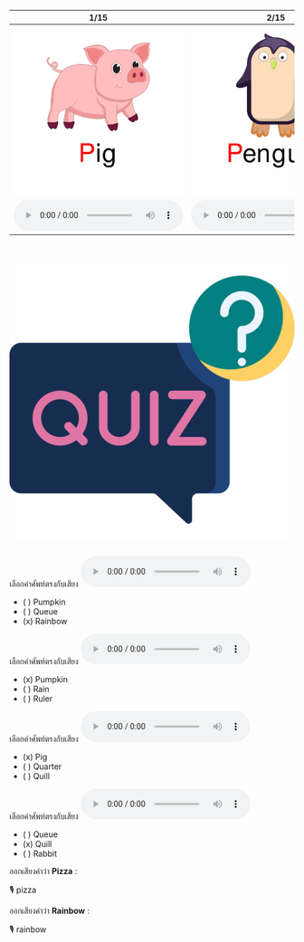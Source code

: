 <div class="carrousel">


|1/15|2/15|3/15|4/15|5/15|6/15|7/15|8/15|9/15|10/15|11/15|12/15|13/15|14/15|15/15|
| :----: | :----: | :----: | :----: | :----: | :----: | :----: | :----: | :----: | :----: | :----: | :----: | :----: | :----: | :----: |
|![](/media/img/P-Q-R__Pig.svg)|![](/media/img/P-Q-R__Penguin.svg)|![](/media/img/P-Q-R__Papaya.svg)|![](/media/img/P-Q-R__Pumpkin.svg)|![](/media/img/P-Q-R__Pizza.svg)|![](/media/img/P-Q-R__Queue.svg)|![](/media/img/P-Q-R__Queen.svg)|![](/media/img/P-Q-R__Question.svg)|![](/media/img/P-Q-R__Quarter.svg)|![](/media/img/P-Q-R__Quill.svg)|![](/media/img/P-Q-R__Rain.svg)|![](/media/img/P-Q-R__Rainbow.svg)|![](/media/img/P-Q-R__Rabbit.svg)|![](/media/img/P-Q-R__Rubber.svg)|![](/media/img/P-Q-R__Ruler.svg)|
|![](/media/audio/Pig.mp3)|![](/media/audio/Penguin.mp3)|![](/media/audio/Papaya.mp3)|![](/media/audio/Pumpkin.mp3)|![](/media/audio/Pizza.mp3)|![](/media/audio/Queue.mp3)|![](/media/audio/Queen.mp3)|![](/media/audio/Question.mp3)|![](/media/audio/Quarter.mp3)|![](/media/audio/Quill.mp3)|![](/media/audio/Rain.mp3)|![](/media/audio/Rainbow.mp3)|![](/media/audio/Rabbit.mp3)|![](/media/audio/Rubber.mp3)|![](/media/audio/Ruler.mp3)|

</div>



# ![icon](/media/icons/quiz.svg) 


เลือกคำศัพท์ตรงกับเสียง ![](/media/audio/Rainbow.mp3) 
 - ( ) Pumpkin
 - ( ) Queue
 - (x) Rainbow


เลือกคำศัพท์ตรงกับเสียง ![](/media/audio/Pumpkin.mp3) 
 - (x) Pumpkin
 - ( ) Rain
 - ( ) Ruler


เลือกคำศัพท์ตรงกับเสียง ![](/media/audio/Pig.mp3) 
 - (x) Pig
 - ( ) Quarter
 - ( ) Quill


เลือกคำศัพท์ตรงกับเสียง ![](/media/audio/Quill.mp3) 
 - ( ) Queue
 - (x) Quill
 - ( ) Rabbit

ออกเสียงคำว่า **Pizza** :

🎙️ pizza

ออกเสียงคำว่า **Rainbow** :

🎙️ rainbow

